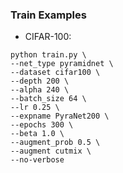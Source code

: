 
### Train Examples
- CIFAR-100: 
```
python train.py \
--net_type pyramidnet \
--dataset cifar100 \
--depth 200 \
--alpha 240 \
--batch_size 64 \
--lr 0.25 \
--expname PyraNet200 \
--epochs 300 \
--beta 1.0 \
--augment_prob 0.5 \
--augment cutmix \
--no-verbose
```
